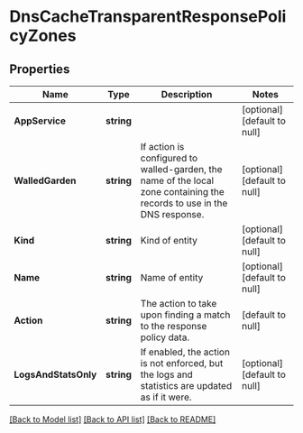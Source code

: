 # DnsCacheTransparentResponsePolicyZones

## Properties
Name | Type | Description | Notes
------------ | ------------- | ------------- | -------------
**AppService** | **string** |  | [optional] [default to null]
**WalledGarden** | **string** | If action is configured to walled-garden, the name of the local zone containing the records to use in the DNS response. | [optional] [default to null]
**Kind** | **string** | Kind of entity | [optional] [default to null]
**Name** | **string** | Name of entity | [optional] [default to null]
**Action** | **string** | The action to take upon finding a match to the response policy data. | [default to null]
**LogsAndStatsOnly** | **string** | If enabled, the action is not enforced, but the logs and statistics are updated as if it were. | [optional] [default to null]

[[Back to Model list]](../README.md#documentation-for-models) [[Back to API list]](../README.md#documentation-for-api-endpoints) [[Back to README]](../README.md)


